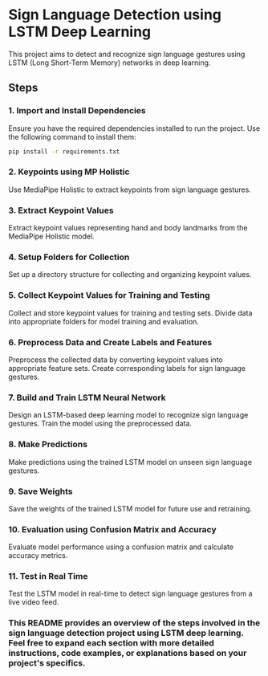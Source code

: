 
# Sign Language Detection using LSTM Deep Learning

This project aims to detect and recognize sign language gestures using LSTM (Long Short-Term Memory) networks in deep learning.

## Steps

### 1. Import and Install Dependencies
Ensure you have the required dependencies installed to run the project. Use the following command to install them:
```bash
pip install -r requirements.txt
```

### 2. Keypoints using MP Holistic
Use MediaPipe Holistic to extract keypoints from sign language gestures.

### 3. Extract Keypoint Values
Extract keypoint values representing hand and body landmarks from the MediaPipe Holistic model.

### 4. Setup Folders for Collection
Set up a directory structure for collecting and organizing keypoint values.

### 5. Collect Keypoint Values for Training and Testing
Collect and store keypoint values for training and testing sets. Divide data into appropriate folders for model training and evaluation.

### 6. Preprocess Data and Create Labels and Features
Preprocess the collected data by converting keypoint values into appropriate feature sets. Create corresponding labels for sign language gestures.

### 7. Build and Train LSTM Neural Network
Design an LSTM-based deep learning model to recognize sign language gestures. Train the model using the preprocessed data.

### 8. Make Predictions
Make predictions using the trained LSTM model on unseen sign language gestures.

### 9. Save Weights
Save the weights of the trained LSTM model for future use and retraining.

### 10. Evaluation using Confusion Matrix and Accuracy
Evaluate model performance using a confusion matrix and calculate accuracy metrics.

### 11. Test in Real Time
Test the LSTM model in real-time to detect sign language gestures from a live video feed.


### This README provides an overview of the steps involved in the sign language detection project using LSTM deep learning. Feel free to expand each section with more detailed instructions, code examples, or explanations based on your project's specifics.